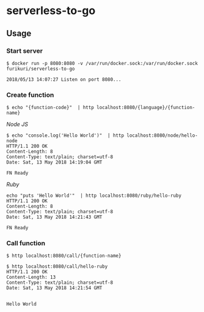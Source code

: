 # serverless-to-go

## Usage

### Start server
```
$ docker run -p 8080:8080 -v /var/run/docker.sock:/var/run/docker.sock furikuri/serverless-to-go

2018/05/13 14:07:27 Listen on port 8080...
```

### Create function

```
$ echo "{function-code}"  | http localhost:8080/{language}/{function-name}
```

*Node JS*
```
$ echo "console.log('Hello World')"  | http localhost:8080/node/hello-node
HTTP/1.1 200 OK
Content-Length: 8
Content-Type: text/plain; charset=utf-8
Date: Sat, 13 May 2018 14:19:04 GMT

FN Ready
```

*Ruby*
```
echo "puts 'Hello World'"  | http localhost:8080/ruby/hello-ruby
HTTP/1.1 200 OK
Content-Length: 8
Content-Type: text/plain; charset=utf-8
Date: Sat, 13 May 2018 14:21:43 GMT

FN Ready
```

### Call function

```
$ http localhost:8080/call/{function-name}
```

```
$ http localhost:8080/call/hello-ruby
HTTP/1.1 200 OK
Content-Length: 13
Content-Type: text/plain; charset=utf-8
Date: Sat, 13 May 2018 14:21:54 GMT


Hello World
```